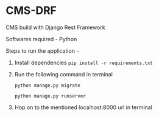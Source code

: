 # CMS-DRF
CMS build with Django Rest Framework

Softwares required - Python

Steps to run the application - 
1. Install dependencies
   `pip install -r requirements.txt`

2. Run the following command in terminal

   `python manage.py migrate`
    
   `python manage.py runserver`

4. Hop on to the mentioned localhost:8000 url in terminal 
